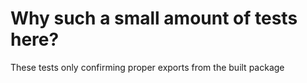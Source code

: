 # Why such a small amount of tests here?
These tests only confirming proper exports from the built package